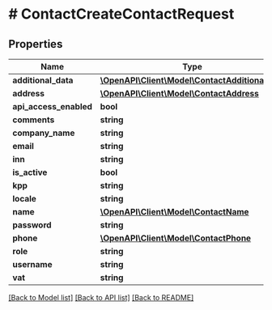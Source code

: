 # # ContactCreateContactRequest

## Properties

Name | Type | Description | Notes
------------ | ------------- | ------------- | -------------
**additional_data** | [**\OpenAPI\Client\Model\ContactAdditionalData**](ContactAdditionalData.md) |  | [optional]
**address** | [**\OpenAPI\Client\Model\ContactAddress**](ContactAddress.md) |  | [optional]
**api_access_enabled** | **bool** |  | [optional]
**comments** | **string** |  | [optional]
**company_name** | **string** |  | [optional]
**email** | **string** |  | [optional]
**inn** | **string** |  | [optional]
**is_active** | **bool** |  | [optional]
**kpp** | **string** |  | [optional]
**locale** | **string** |  | [optional]
**name** | [**\OpenAPI\Client\Model\ContactName**](ContactName.md) |  | [optional]
**password** | **string** |  | [optional]
**phone** | [**\OpenAPI\Client\Model\ContactPhone**](ContactPhone.md) |  | [optional]
**role** | **string** |  | [optional]
**username** | **string** |  | [optional]
**vat** | **string** |  | [optional]

[[Back to Model list]](../../README.md#models) [[Back to API list]](../../README.md#endpoints) [[Back to README]](../../README.md)
